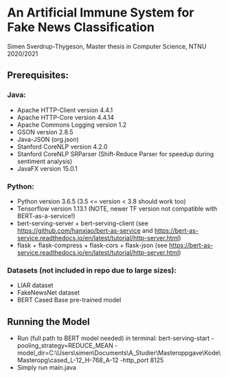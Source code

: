 # An Artificial Immune System for Fake News Classification

Simen Sverdrup-Thygeson, Master thesis in Computer Science, NTNU 2020/2021


## Prerequisites:
### Java:
* Apache HTTP-Client version 4.4.1
* Apache HTTP-Core version 4.4.14
* Apache Commons Logging version 1.2
* GSON version 2.8.5
* Java-JSON (org.json)
* Stanford CoreNLP version 4.2.0
* Stanford CoreNLP SRParser (Shift-Reduce Parser for speedup during sentiment analysis)
* JavaFX version 15.0.1

### Python:
* Python version 3.6.5 (3.5 <= version < 3.8 should work too)
* Tensorflow version 1.13.1 (NOTE, newer TF version not compatible with BERT-as-a-service!)
* bert-serving-server + bert-serving-client (see https://github.com/hanxiao/bert-as-service and https://bert-as-service.readthedocs.io/en/latest/tutorial/http-server.html)
* flask + flask-compress + flask-cors + flask-json (see https://bert-as-service.readthedocs.io/en/latest/tutorial/http-server.html)

### Datasets (not included in repo due to large sizes):
* LIAR dataset
* FakeNewsNet dataset
* BERT Cased Base pre-trained model



## Running the Model
* Run (full path to BERT model needed) in terminal:
bert-serving-start -pooling_strategy=REDUCE_MEAN -model_dir=C:\Users\simen\Documents\A_Studier\Masteroppgave\Kode\Masteropg\cased_L-12_H-768_A-12 -http_port 8125
* Simply run main.java
